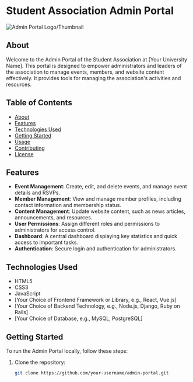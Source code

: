 # Student Association Admin Portal

![Admin Portal Logo/Thumbnail](link-to-your-admin-portal-image.png)

## About

Welcome to the Admin Portal of the Student Association at [Your University Name]. This portal is designed to empower administrators and leaders of the association to manage events, members, and website content effectively. It provides tools for managing the association's activities and resources.

## Table of Contents

- [About](#about)
- [Features](#features)
- [Technologies Used](#technologies-used)
- [Getting Started](#getting-started)
- [Usage](#usage)
- [Contributing](#contributing)
- [License](#license)

## Features

- **Event Management**: Create, edit, and delete events, and manage event details and RSVPs.
- **Member Management**: View and manage member profiles, including contact information and membership status.
- **Content Management**: Update website content, such as news articles, announcements, and resources.
- **User Permissions**: Assign different roles and permissions to administrators for access control.
- **Dashboard**: A central dashboard displaying key statistics and quick access to important tasks.
- **Authentication**: Secure login and authentication for administrators.

## Technologies Used

- HTML5
- CSS3
- JavaScript
- [Your Choice of Frontend Framework or Library, e.g., React, Vue.js]
- [Your Choice of Backend Technology, e.g., Node.js, Django, Ruby on Rails]
- [Your Choice of Database, e.g., MySQL, PostgreSQL]

## Getting Started

To run the Admin Portal locally, follow these steps:

1. Clone the repository:

   ```bash
   git clone https://github.com/your-username/admin-portal.git
